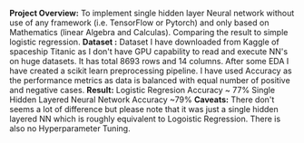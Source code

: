 **Project Overview:** To implement single hidden layer Neural network without use of any framework (i.e. TensorFlow or Pytorch) and only based on Mathematics (linear Algebra and Calculas). Comparing the result to simple logistic regression.
**Dataset :** Dataset I have downloaded from Kaggle of spaceship Titanic as I don't have GPU capability to read and execute NN's on huge datasets. It has total 8693 rows and 14 columns.
After some EDA I have created a scikit learn preprocessing pipeline.
I have used Accuracy as the performance metrics as data is balanced with equal number of positive and negative cases.
**Result:**
Logistic Regresion Accuracy ~ 77%
Single Hidden Layered Neural Network Accuracy ~79%
**Caveats:**
There don't seems a lot of difference but please note that it was just a single hidden layered NN which is roughly equivalent to Logoistic Regression.
There is also no Hyperparameter Tuning.
